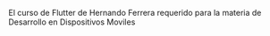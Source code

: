El curso de Flutter de Hernando Ferrera requerido para la materia de Desarrollo en Dispositivos Moviles